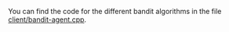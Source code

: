 You can find the code for the different bandit algorithms in the file [client/bandit-agent.cpp](Multi-armed%20Bandits/client/bandit-agent.cpp).
